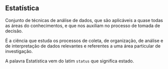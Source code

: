 ## Estatística
  
Conjunto de técnicas de análise de dados, que são aplicáveis a quase todas as áreas do conhecimentos, e que nos auxiliam no processo de tomada de decisão.  
  
É a ciência que estuda os processos de coleta, de organização, de análise e de interpretação de dados relevantes e referentes a uma área particular de investigação.  
   
A palavra Estatística vem do latim `status` que significa estado.   
  

